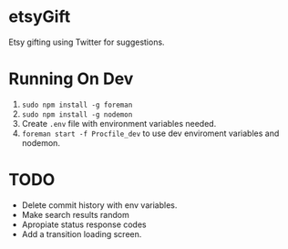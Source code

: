 etsyGift
========

Etsy gifting using Twitter for suggestions. 

# Running On Dev
1. `sudo npm install -g foreman`
2. `sudo npm install -g nodemon`
3. Create `.env` file with environment variables needed.
4. `foreman start -f Procfile_dev` to use dev enviroment variables and nodemon. 

# TODO
* Delete commit history with env variables.
* Make search results random
* Apropiate status response codes
* Add a transition loading screen. 
